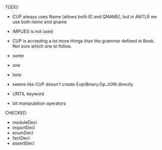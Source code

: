TODO:
- CUP always uses Name (allows both ID and QNAME), but in ANTLR we use both name and qname
- IMPLIES is not used

- CUP is accepting a lot more things than the grammar defined in Book. Not sure which one to follow.

- some
- one
- lone
- seems like CUP doesn't create ExprBinary.Op.JOIN directly

- UNTIL keyword
- bit manipulation operators



CHECKED:
- moduleDecl
- importDecl
- enumDecl
- factDecl
- assertDecl

